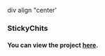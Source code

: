 div align "center'

### StickyChits

#### You can view the project [here](https://samvits.github.io/StickyChits/ "Click me!").
